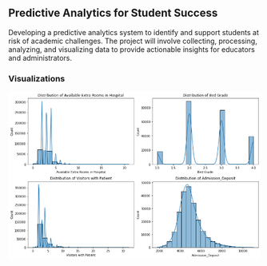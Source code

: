 ## Predictive Analytics for Student Success

Developing a predictive analytics system to identify and support students at risk of academic challenges. The project will involve collecting, processing, analyzing, and visualizing data to provide actionable insights for educators and administrators.

### Visualizations 
![Image 3](https://github.com/roshni-1/Patient-Length-Stay-Analysis/blob/main/plsa3.png)
